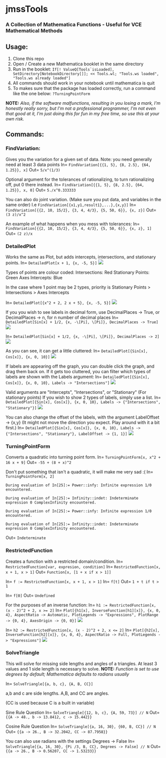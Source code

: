 # jmssTools

### __A Collection of Mathematica Functions - Useful for VCE Mathematical Methods__

## Usage:
1. Clone this repo
2. Open / Create a new Mathematica booklet in the same directory
3. Run in the booklet:
 ```If[! ValueQ[Tools`isLoaded], SetDirectory[NotebookDirectory[]]; << Tools.wl; "Tools.ws loaded", "Tools.ws already loaded"]```
4. All commands should work in your notebook until mathematica is quit
5. To makes sure that the package has loaded correctly, run a command like the one below:
 ```?TurningPointForm```

**NOTE:** *Also, if the software malfunctions, resulting in you losing a mark, I'm honestly really sorry, but I'm not a professional programmer, I'm not even that good at it, I'm just doing this for fun in my free time, so use this at your own risk.*

## Commands:

### FindVariation:
Gives you the variation for a given set of data. Note: you need generally need at least 3 data points
In= ```FindVariation[{{1, 5}, {8, 2.5}, {64, 1.25}}, x]```
Out= ```5/x^(1/3)```

Optional argument for the tolerances of rationalizing, to turn rationalizing off, put 0 there instead.
In= ```FindVariation[{{1, 5}, {8, 2.5}, {64, 1.25}}, x, 0]```
Out= ```5./x^0.333333```

You can also do joint variation. (Make sure you put data, and variables in the same order)
I.e `FindVariation[{x1,y1,result1},...},{x,y}]`
In= ```FindVariation[{{2, 10, 15/2}, {3, 4, 4/3}, {5, 50, 6}}, {x, z}]```
Out= ```(3 z)/x^2```

An example of what happens when you mess with tolerances:
In= ```FindVariation[{{2, 10, 15/2}, {3, 4, 4/3}, {5, 50, 6}}, {x, z}, 1]```
Out= ```(2 z)/x```

### DetailedPlot
Works the same as Plot, but adds intercepts, intersections, and stationary points.
In= ```DetailedPlot[x + 1, {x, -5, 5}]```
![](https://raw.githubusercontent.com/frex-e/jmssTools/main/images/DetailedPlot8.png)

Types of points are colour coded:
Intersections: Red
Stationary Points: Green
Axes Intercepts: Blue

In the case where 1 point may be 2 types, priority is Stationary Points > Intersections > Axes Intercepts

In= ```DetailedPlot[{x^2 + 2, 2 x + 5}, {x, -5, 5}]```
![](https://raw.githubusercontent.com/frex-e/jmssTools/main/images/DetailedPlot7.png)

If you you wish to see labels in decimal form, use DecimalPlaces -> True, or DecimalPlaces -> n, for n number of decimal places
In= ```DetailedPlot[Sin[x] + 1/2, {x, -\[Pi], \[Pi]}, DecimalPlaces -> True]```
![](https://raw.githubusercontent.com/frex-e/jmssTools/main/images/DetailedPlot6.png)

In= ```DetailedPlot[Sin[x] + 1/2, {x, -\[Pi], \[Pi]}, DecimalPlaces -> 2]```
![](https://raw.githubusercontent.com/frex-e/jmssTools/main/images/DetailedPlot5.png)

As you can see, it can get a little cluttered:
In= ```DetailedPlot[{Sin[x], Cos[x]}, {x, 0, 10}]```
![](https://raw.githubusercontent.com/frex-e/jmssTools/main/images/DetailedPlot4.png)

If labels are appearing off the graph, you can double click the graph, and drag them back on.
If it gets too cluttered, you can filter which types of labels are shown with the Labels argument:
In= ```DetailedPlot[{Sin[x], Cos[x]}, {x, 0, 10}, Labels -> "Intersections"]```
![](https://raw.githubusercontent.com/frex-e/jmssTools/main/images/DetailedPlot3.png)

Valid arguments are "Intercepts", "Intersections", or "Stationary" (For stationary points)
If you wish to show 2 types of labels, simply use a list.
In= ```DetailedPlot[{Sin[x], Cos[x]}, {x, 0, 10}, Labels -> {"Intersections", "Stationary"}]```
![](https://raw.githubusercontent.com/frex-e/jmssTools/main/images/DetailedPlot2.png)

You can also change the offset of the labels, with the argument LabelOffset -> {x,y}
(It might not move the direction you expect. Play around with it a bit first.)
In= ```DetailedPlot[{Sin[x], Cos[x]}, {x, 0, 10}, Labels -> {"Intersections", "Stationary"}, LabelOffset -> {1, 1}]```
![](https://raw.githubusercontent.com/frex-e/jmssTools/main/images/DetailedPlot1.png)

### TurningPointForm
Converts a quadratic into turning point form.
In= ```TurningPointForm[x, x^2 + 16 x + 9]```
Out= ```-55 + (8 + x)^2```

Don't put something that isn't a quadratic, it will make me very sad :(
In= ```TurningPointForm[x, 2]```
```
During evaluation of In[25]:= Power::infy: Infinite expression 1/0 encountered.

During evaluation of In[25]:= Infinity::indet: Indeterminate expression 0 ComplexInfinity encountered.

During evaluation of In[25]:= Power::infy: Infinite expression 1/0 encountered.

During evaluation of In[25]:= Infinity::indet: Indeterminate expression 0 ComplexInfinity encountered.
```
Out= ```Indeterminate```

### RestrictedFunction
Creates a function with a restricted domain/condition.
In= `RestrictedFunction[var, expresion, condition]`
In= `RestrictedFunction[x, x + 1, x > 1]`
Out= `Function[x, [1 + x if x > 1]]`

In= `f := RestrictedFunction[x, x + 1, x > 1]`
In= `f[t]`
Out= `1 + t if t > 1`

In= `f[0]`
Out= `Undefined`

For the purposes of an inverse function:
In= `h1 := RestrictedFunction[x, (x - 2)^2 + 2, x >= 2]`
In= `Plot[{h1[x], InverseFunction[h1][x]}, {x, 0, 4}, AspectRatio -> Automatic, PlotLegends -> "Expressions", PlotRange -> {0, 4}, AxesOrigin -> {0, 0}]`
![](https://raw.githubusercontent.com/frex-e/jmssTools/main/images/RestrictedFunction2.png)

In= `h2 := RestrictedFunction[x, (x - 2)^2 + 2, x <= 2]`
In= `Plot[{h2[x], InverseFunction[h2][x]}, {x, 0, 4}, AspectRatio -> Full, PlotLegends -> "Expressions"]`
![](https://raw.githubusercontent.com/frex-e/jmssTools/main/images/RestrictedFunction1.png)

### SolveTriangle
This will solve for missing side lengths and angles of a triangles. At least 3 values and 1 side length is necessary to solve.
**NOTE:** *Function is set to use degrees by default; Mathematica defaults to radians usually*

In= `SolveTriangle[{a, b, c}, {A, B, CC}]`

a,b and c are side lengths.
A,B, and CC are angles.

(CC is used because C is a built in variable)

Sine Rule Question
In= `SolveTriangle[{12, b, c}, {A, 59, 73}] // N`
Out= `{{A -> 48., b -> 13.8412, c -> 15.442}}`

Cosine Rule Question
In= `SolveTriangle[{a, 16, 30}, {60, B, CC}] // N`
Out= `{{a -> 26., B -> 32.2042, CC -> 87.7958}}`

You can also use radians with the settings Degrees -> False
In= `SolveTriangle[{a, 16, 30}, {Pi /3, B, CC}, Degrees -> False] // N`
Out= `{{a -> 26., B -> 0.56207, CC -> 1.53233}}`